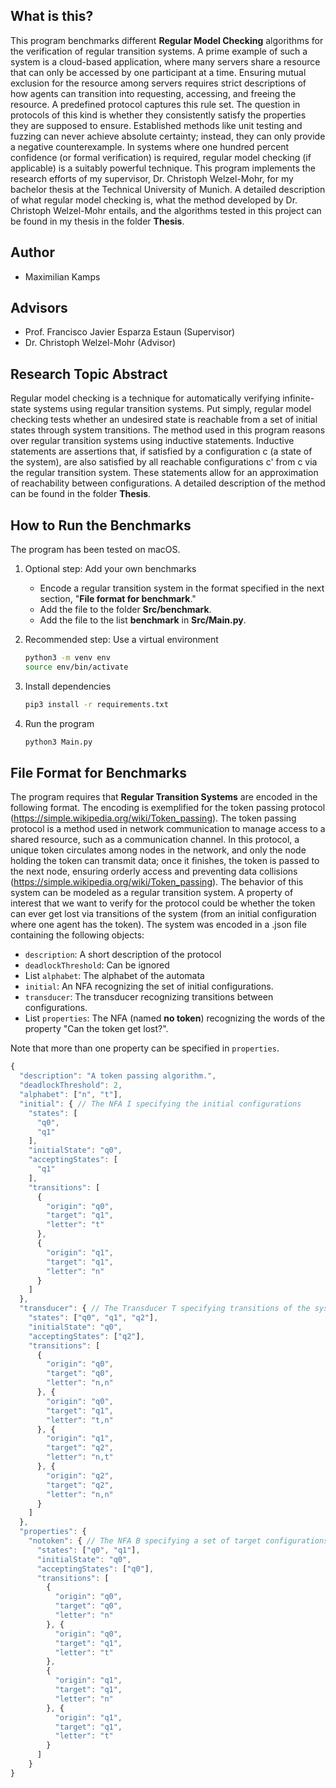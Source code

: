
## What is this?

This program benchmarks different **Regular Model Checking** algorithms for the verification of regular transition systems. A prime example of such a system is a cloud-based application, where many servers share a resource that can only be accessed by one participant at a time. Ensuring mutual exclusion for the resource among servers requires strict descriptions of how agents can transition into requesting, accessing, and freeing the resource. A predefined protocol captures this rule set. The question in protocols of this kind is whether they consistently satisfy the properties they are supposed to ensure. Established methods like unit testing and fuzzing can never achieve absolute certainty; instead, they can only provide a negative counterexample. In systems where one hundred percent confidence (or formal verification) is required, regular model checking (if applicable) is a suitably powerful technique. This program implements the research efforts of my supervisor, Dr. Christoph Welzel-Mohr, for my bachelor thesis at the Technical University of Munich. A detailed description of what regular model checking is, what the method developed by Dr. Christoph Welzel-Mohr entails, and the algorithms tested in this project can be found in my thesis in the folder **Thesis**. 

## Author
- Maximilian Kamps 

## Advisors  
- Prof. Francisco Javier Esparza Estaun (Supervisor)
- Dr. Christoph Welzel-Mohr (Advisor)

## Research Topic Abstract

Regular model checking is a technique for automatically verifying infinite-state systems using regular transition systems. Put simply, regular model checking tests whether an undesired state is reachable from a set of initial states through system transitions. The method used in this program reasons over regular transition systems using inductive statements. Inductive statements are assertions that, if satisfied by a configuration c (a state of the system), are also satisfied by all reachable configurations c' from c via the regular transition system. These statements allow for an approximation of reachability between configurations. A detailed description of the method can be found in the folder **Thesis**.

## How to Run the Benchmarks 
The program has been tested on macOS.

1. Optional step: Add your own benchmarks
   - Encode a regular transition system in the format specified in the next section, "**File format for benchmark**."
   - Add the file to the folder **Src/benchmark**.
   - Add the file to the list **benchmark** in **Src/Main.py**.

2. Recommended step: Use a virtual environment 
   ```bash
   python3 -m venv env
   source env/bin/activate
   ```

3. Install dependencies
   ```bash
   pip3 install -r requirements.txt
   ```

4. Run the program 
   ```bash
   python3 Main.py
   ```

## File Format for Benchmarks 
The program requires that **Regular Transition Systems** are encoded in the following format. The encoding is exemplified for the token passing protocol (https://simple.wikipedia.org/wiki/Token_passing). The token passing protocol is a method used in network communication to manage access to a shared resource, such as a communication channel. In this protocol, a unique token circulates among nodes in the network, and only the node holding the token can transmit data; once it finishes, the token is passed to the next node, ensuring orderly access and preventing data collisions (https://simple.wikipedia.org/wiki/Token_passing). The behavior of this system can be modeled as a regular transition system. A property of interest that we want to verify for the protocol could be whether the token can ever get lost via transitions of the system (from an initial configuration where one agent has the token). The system was encoded in a .json file containing the following objects: 
- ```description```: A short description of the protocol
- ```deadlockThreshold```: Can be ignored 
- List ```alphabet```: The alphabet of the automata
- ```initial```: An NFA recognizing the set of initial configurations. 
- ```transducer```: The transducer recognizing transitions between configurations. 
- List ```properties```: The NFA (named **no token**) recognizing the words of the property "Can the token get lost?".

Note that more than one property can be specified in ```properties```. 

```javascript
{
  "description": "A token passing algorithm.",
  "deadlockThreshold": 2,
  "alphabet": ["n", "t"],
  "initial": { // The NFA I specifying the initial configurations 
    "states": [
      "q0",
      "q1"
    ],
    "initialState": "q0",
    "acceptingStates": [
      "q1"
    ],
    "transitions": [
      {
        "origin": "q0",
        "target": "q1",
        "letter": "t"
      },
      {
        "origin": "q1",
        "target": "q1",
        "letter": "n"
      }
    ]
  },
  "transducer": { // The Transducer T specifying transitions of the system 
    "states": ["q0", "q1", "q2"],
    "initialState": "q0",
    "acceptingStates": ["q2"],
    "transitions": [
      {
        "origin": "q0",
        "target": "q0",
        "letter": "n,n"
      }, {
        "origin": "q0",
        "target": "q1",
        "letter": "t,n"
      }, {
        "origin": "q1",
        "target": "q2",
        "letter": "n,t"
      }, {
        "origin": "q2",
        "target": "q2",
        "letter": "n,n"
      }
    ]
  },
  "properties": {
    "notoken": { // The NFA B specifying a set of target configurations
      "states": ["q0", "q1"],
      "initialState": "q0",
      "acceptingStates": ["q0"],
      "transitions": [
        {
          "origin": "q0",
          "target": "q0",
          "letter": "n"
        }, {
          "origin": "q0",
          "target": "q1",
          "letter": "t"
        },
        {
          "origin": "q1",
          "target": "q1",
          "letter": "n"
        }, {
          "origin": "q1",
          "target": "q1",
          "letter": "t"
        }
      ]
    }
}
```